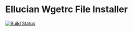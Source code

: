 # Ellucian Wgetrc File Installer

[![Build Status](https://travis-ci.org/ChristopherDavenport/ansible-role-ellucian-wgetrc.svg?branch=master)](https://travis-ci.org/ChristopherDavenport/ansible-role-ellucian-wgetrc)
